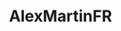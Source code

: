 ---
title: AlexMartinFR
github: https://github.com/AlexMartinFR
mode: dark
transition: 1s
score: 95.9
archetype:
- Innovative
- Dynamic
---